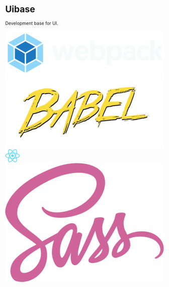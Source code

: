# Uibase

Development base for UI.

![Webpack](/public/static/media/webpack.svg)
![BabelJS](/public/static/media/babeljs.svg)
![ReactJS](/public/static/media/reactjs.svg)
![Sass](/public/static/media/sass.svg)
